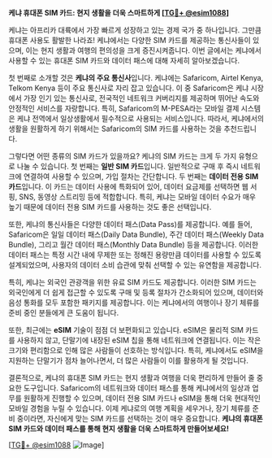 **케냐 휴대폰 SIM 카드: 현지 생활을 더욱 스마트하게 [[TG💪+ @esim1088](https://t.me/s/esim1088)]**

케냐는 아프리카 대륙에서 가장 빠르게 성장하고 있는 경제 국가 중 하나입니다. 그만큼 휴대폰 사용도 활발한 나라죠! 케냐에서는 다양한 SIM 카드를 제공하는 통신사들이 있으며, 이는 현지 생활과 여행의 편의성을 크게 증진시켜줍니다. 이번 글에서는 케냐에서 사용할 수 있는 휴대폰 SIM 카드와 데이터 패스에 대해 자세히 알아보겠습니다.

첫 번째로 소개할 것은 **케냐의 주요 통신사**입니다. 케냐에는 Safaricom, Airtel Kenya, Telkom Kenya 등이 주요 통신사로 자리 잡고 있습니다. 이 중 Safaricom은 케냐 시장에서 가장 인기 있는 통신사로, 전국적인 네트워크 커버리지를 제공하며 뛰어난 속도와 안정적인 서비스를 자랑합니다. 특히, Safaricom의 M-PESA라는 모바일 결제 시스템은 케냐 전역에서 일상생활에서 필수적으로 사용되는 서비스입니다. 따라서, 케냐에서의 생활을 원활하게 하기 위해서는 Safaricom의 SIM 카드를 사용하는 것을 추천드립니다.

그렇다면 어떤 종류의 SIM 카드가 있을까요? 케냐의 SIM 카드는 크게 두 가지 유형으로 나눌 수 있습니다. 첫 번째는 **일반 SIM 카드**입니다. 일반적으로 구매 후 즉시 네트워크에 연결하여 사용할 수 있으며, 가입 절차는 간단합니다. 두 번째는 **데이터 전용 SIM 카드**입니다. 이 카드는 데이터 사용에 특화되어 있어, 데이터 요금제를 선택하면 웹 서핑, SNS, 동영상 스트리밍 등에 적합합니다. 특히, 케냐는 모바일 데이터 수요가 매우 높기 때문에 데이터 전용 SIM 카드를 사용하는 것도 좋은 선택입니다.

또한, 케냐의 통신사들은 다양한 데이터 패스(Data Pass)를 제공합니다. 예를 들어, Safaricom은 일일 데이터 패스(Daily Data Bundle), 주간 데이터 패스(Weekly Data Bundle), 그리고 월간 데이터 패스(Monthly Data Bundle) 등을 제공합니다. 이러한 데이터 패스는 특정 시간 내에 무제한 또는 정해진 용량만큼 데이터를 사용할 수 있도록 설계되었으며, 사용자의 데이터 소비 습관에 맞춰 선택할 수 있는 유연함을 제공합니다.

특히, 케냐는 외국인 관광객을 위한 유료 SIM 카드도 제공합니다. 이러한 SIM 카드는 외국인에게 더 쉽게 접근할 수 있도록 구매 및 등록 절차가 간소화되어 있으며, 데이터와 음성 통화를 모두 포함한 패키지를 제공합니다. 이는 케냐에서의 여행이나 장기 체류를 준비 중인 분들에게 큰 도움이 됩니다.

또한, 최근에는 **eSIM** 기술이 점점 더 보편화되고 있습니다. eSIM은 물리적 SIM 카드를 사용하지 않고, 단말기에 내장된 eSIM 칩을 통해 네트워크에 연결됩니다. 이는 작은 크기와 편리함으로 인해 많은 사람들이 선호하는 방식입니다. 특히, 케냐에서도 eSIM을 지원하는 단말기가 점차 늘어나면서, 더 많은 사람들이 이를 활용하게 될 것입니다.

결론적으로, 케냐의 휴대폰 SIM 카드는 현지 생활과 여행을 더욱 편리하게 만들어 줄 중요한 도구입니다. Safaricom의 네트워크와 데이터 패스를 통해 케냐에서의 일상과 업무를 원활하게 진행할 수 있으며, 데이터 전용 SIM 카드나 eSIM을 통해 더욱 현대적인 모바일 경험을 누릴 수 있습니다. 이제 케냐로의 여행 계획을 세우거나, 장기 체류를 준비 중이라면, 자신에게 맞는 SIM 카드를 선택하는 것이 매우 중요합니다. **케냐의 휴대폰 SIM 카드와 데이터 패스를 통해 현지 생활을 더욱 스마트하게 만들어보세요!**

[[TG💪+ @esim1088](https://t.me/s/esim1088) ![Image](https://i.postimg.cc/Y0z9fWf4/image.png)]